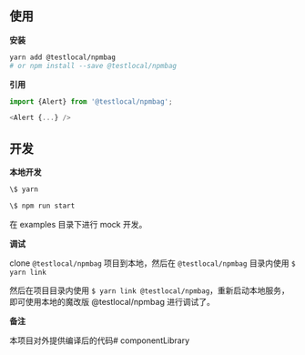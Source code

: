 ## 使用

**安装**

```bash
yarn add @testlocal/npmbag
# or npm install --save @testlocal/npmbag
```

**引用**

```js
import {Alert} from '@testlocal/npmbag';

<Alert {...} />

```

## 开发

**本地开发**

```bash
\$ yarn

\$ npm run start
```

在 examples 目录下进行 mock 开发。

**调试**

clone `@testlocal/npmbag` 项目到本地，然后在 `@testlocal/npmbag` 目录内使用 `$ yarn link`

然后在项目目录内使用 `$ yarn link @testlocal/npmbag`，重新启动本地服务，即可使用本地的魔改版 @testlocal/npmbag 进行调试了。

**备注**

本项目对外提供编译后的代码# componentLibrary
